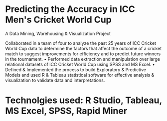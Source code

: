 # Predicting the Accuracy in ICC Men's Cricket World Cup
A Data Mining, Warehousing & Visualization Project

Collaborated in a team of four to analyze the past 25 years of ICC Cricket World Cup data to determine the factors that affect the outcome of a cricket match to suggest improvements for efficiency and to predict future winners in the tournament.
• Performed data extraction and manipulation over large relational datasets of ICC Cricket World Cup using SPSS and MS Excel.
• Defined & Implemented the process to build Exploratory & Predictive Models and used R & Tableau statistical software for effective analysis & visualization to validate data and interpretations.

# Technolgies used: R Studio, Tableau, MS Excel, SPSS, Rapid Miner
